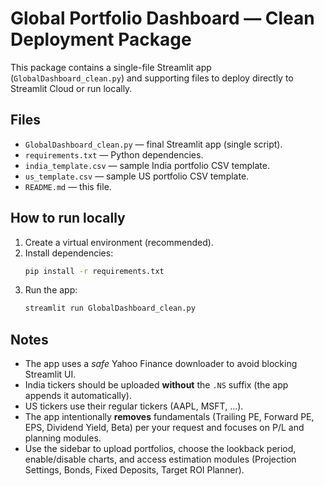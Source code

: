 
# Global Portfolio Dashboard — Clean Deployment Package

This package contains a single-file Streamlit app (`GlobalDashboard_clean.py`) and supporting files to deploy directly to Streamlit Cloud or run locally.

## Files
- `GlobalDashboard_clean.py` — final Streamlit app (single script).
- `requirements.txt` — Python dependencies.
- `india_template.csv` — sample India portfolio CSV template.
- `us_template.csv` — sample US portfolio CSV template.
- `README.md` — this file.

## How to run locally
1. Create a virtual environment (recommended).
2. Install dependencies:
   ```bash
   pip install -r requirements.txt
   ```
3. Run the app:
   ```bash
   streamlit run GlobalDashboard_clean.py
   ```

## Notes
- The app uses a *safe* Yahoo Finance downloader to avoid blocking Streamlit UI.
- India tickers should be uploaded **without** the `.NS` suffix (the app appends it automatically).
- US tickers use their regular tickers (AAPL, MSFT, ...).
- The app intentionally **removes** fundamentals (Trailing PE, Forward PE, EPS, Dividend Yield, Beta) per your request and focuses on P/L and planning modules.
- Use the sidebar to upload portfolios, choose the lookback period, enable/disable charts, and access estimation modules (Projection Settings, Bonds, Fixed Deposits, Target ROI Planner).

